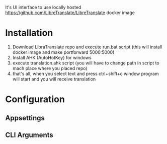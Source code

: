 It's UI interface to use locally hosted https://github.com/LibreTranslate/LibreTranslate docker image

# Installation

1. Download LibraTranslate repo and execute run.bat script (this will install docker image and make portforward 5000:5000)
2. Install AHK (AutoHotKey) for windows
3. execute translation.ahk script (you will have to change path in script to mach place where you placed repo)
4. that's all, when you select text and press ctrl+shift+c window program will start and you will receive translation

# Configuration

## Appsettings

## CLI Arguments

